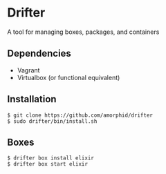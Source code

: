 # Drifter

A tool for managing boxes, packages, and containers

## Dependencies

* Vagrant
* Virtualbox (or functional equivalent)

## Installation

    $ git clone https://github.com/amorphid/drifter
    $ sudo drifter/bin/install.sh

## Boxes

    $ drifter box install elixir
    $ drifter box start elixir
